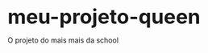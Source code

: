 # meu-projeto-queen
O projeto do mais mais da school
<!DOCTYPE html>
<html lang="pt-BR">
<head>
    <meta charset="UTF-8">
    <meta name="viewport" content="width=device-width, initial-scale=1.0">
    <title>Serenax - Portfólio Farmacêutico</title>
    <style>
        :root {
            --primary-color: #3498db;
            --secondary-color: #2980b9;
            --text-color: #34495e;
            --light-bg: #f8f9fa;
            --white: #ffffff;
            --dark-text: #2c3e50;
        }
        
        body {
            font-family: 'Segoe UI', Tahoma, Geneva, Verdana, sans-serif;
            line-height: 1.6;
            color: var(--text-color);
            background-color: var(--light-bg);
            margin: 0;
            padding: 0;
        }
        
        header {
            background: linear-gradient(135deg, var(--primary-color), var(--secondary-color));
            color: var(--white);
            padding: 2rem 0;
            text-align: center;
            box-shadow: 0 4px 12px rgba(0, 0, 0, 0.1);
        }
        
        h1 {
            margin: 0;
            font-size: 2.5rem;
            font-weight: 700;
        }
        
        .container {
            max-width: 1200px;
            margin: 0 auto;
            padding: 0 20px;
        }
        
        .hero {
            display: flex;
            align-items: center;
            justify-content: space-between;
            padding: 3rem 0;
            flex-wrap: wrap;
        }
        
        .hero-text {
            flex: 1;
            min-width: 300px;
            padding: 20px;
        }
        
        .hero-image {
            flex: 1;
            min-width: 300px;
            text-align: center;
        }
        
        .hero-image img {
            max-width: 100%;
            border-radius: 8px;
            box-shadow: 0 8px 20px rgba(0, 0, 0, 0.15);
        }
        
        .section {
            padding: 4rem 0;
        }
        
        .section-title {
            text-align: center;
            color: var(--dark-text);
            margin-bottom: 2rem;
            font-size: 2rem;
            position: relative;
        }
        
        .section-title:after {
            content: '';
            display: block;
            width: 80px;
            height: 4px;
            background: var(--primary-color);
            margin: 15px auto;
            border-radius: 2px;
        }
        
        .product-info {
            background-color: var(--white);
            padding: 2rem;
            border-radius: 8px;
            box-shadow: 0 4px 12px rgba(0, 0, 0, 0.08);
            margin-bottom: 2rem;
        }
        
        .gallery {
            display: grid;
            grid-template-columns: repeat(auto-fill, minmax(250px, 1fr));
            gap: 20px;
            margin-top: 2rem;
        }
        
        .gallery img {
            width: 100%;
            border-radius: 8px;
            transition: transform 0.3s ease;
            cursor: pointer;
        }
        
        .gallery img:hover {
            transform: scale(1.03);
        }
        
        .btn {
            display: inline-block;
            background: var(--primary-color);
            color: var(--white);
            padding: 12px 24px;
            border-radius: 50px;
            text-decoration: none;
            font-weight: 600;
            transition: all 0.3s ease;
            border: none;
            cursor: pointer;
            margin-top: 1rem;
        }
        
        .btn:hover {
            background: var(--secondary-color);
            transform: translateY(-2px);
            box-shadow: 0 6px 12px rgba(0, 0, 0, 0.1);
        }
        
        footer {
            background: var(--dark-text);
            color: var(--white);
            text-align: center;
            padding: 2rem 0;
            margin-top: 3rem;
        }
        
        @media (max-width: 768px) {
            .hero {
                flex-direction: column;
            }
            
            .hero-text, .hero-image {
                flex: none;
                width: 100%;
            }
        }
    </style>
</head>
<body>
    <header>
        <div class="container">
            <h1>Serenax</h1>
            <p>Inovação no tratamento da depressão</p>
        </div>
    </header>
    
    <section class="section">
        <div class="container hero">
            <div class="hero-text">
                <h2>Revolucionando o tratamento antidepressivo</h2>
                <p>Serenax é o mais novo avanço na farmacologia psiquiátrica, desenvolvido para oferecer alívio eficaz dos sintomas depressivos com menor incidência de efeitos colaterais.</p>
                <p>Nosso compromisso é com a qualidade de vida dos pacientes, proporcionando uma alternativa terapêutica mais tolerável e eficiente.</p>
                <a href="#saiba-mais" class="btn">Saiba mais</a>
            </div>
            <div class="hero-image">
                <img src="https://via.placeholder.com/500x350?text=Aghata+Nunes+1" alt="Aghata Nunes representando a marca Serenax">
            </div>
        </div>
    </section>
    
    <section class="section" id="saiba-mais" style="background-color: var(--white);">
        <div class="container">
            <h2 class="section-title">Sobre o Serenax</h2>
            
            <div class="product-info">
                <h3>Características do Produto</h3>
                <p>Serenax é um antidepressivo de última geração que atua como um inibidor seletivo da recaptação de serotonina e noradrenalina (ISRSN), com mecanismo de ação diferenciado que proporciona:</p>
                <ul>
                    <li>Início de ação mais rápido (a partir de 7 dias)</li>
                    <li>Menor incidência de efeitos colaterais sexuais</li>
                    <li>Eficácia comprovada em depressão moderada a grave</li>
                    <li>Perfil de segurança favorável</li>
                    <li>Posologia simplificada (uma vez ao dia)</li>
                </ul>
            </div>
            
            <div class="product-info">
                <h3>Indicações Terapêuticas</h3>
                <p>Serenax está indicado para o tratamento de:</p>
                <ul>
                    <li>Episódios depressivos maiores</li>
                    <li>Transtorno de ansiedade generalizada</li>
                    <li>Transtorno de estresse pós-traumático</li>
                    <li>Transtorno obsessivo-compulsivo (em estudos)</li>
                </ul>
            </div>
        </div>
    </section>
    
    <section class="section">
        <div class="container">
            <h2 class="section-title">Campanha Publicitária</h2>
            <p>Conheça nossa campanha com a embaixadora Aghata Nunes, que representa perfeitamente a mensagem de superação e bem-estar que o Serenax promove.</p>
            
            <div class="gallery">
                <img src="https://via.placeholder.com/300x400?text=Aghata+Nunes+1" alt="Aghata Nunes Campanha Serenax">
                <img src="https://via.placeholder.com/300x400?text=Aghata+Nunes+2" alt="Aghata Nunes Campanha Serenax">
                <img src="https://via.placeholder.com/300x400?text=Aghata+Nunes+3" alt="Aghata Nunes Campanha Serenax">
                <img src="https://via.placeholder.com/300x400?text=Aghata+Nunes+4" alt="Aghata Nunes Campanha Serenax">
            </div>
        </div>
    </section>
    
    <section class="section" style="background-color: var(--white);">
        <div class="container">
            <h2 class="section-title">Dados Clínicos</h2>
            
            <div class="product-info">
                <h3>Eficácia Comprovada</h3>
                <p>Em estudos clínicos randomizados, duplo-cegos, controlados por placebo, Serenax demonstrou:</p>
                <ul>
                    <li>67% de resposta terapêutica (vs. 33% placebo)</li>
                    <li>45% de remissão dos sintomas (vs. 18% placebo)</li>
                    <li>Melhora significativa na escala HAM-D desde a 1ª semana</li>
                </ul>
                
                <h3>Perfil de Segurança</h3>
                <p>Serenax apresenta excelente tolerabilidade, com incidência de efeitos adversos comparável ao placebo para:</p>
                <ul>
                    <li>Náuseas (12% vs 8% placebo)</li>
                    <li>Cefaleia (15% vs 14% placebo)</li>
                    <li>Efeitos sexuais (9% vs 27% comparadores)</li>
                </ul>
            </div>
        </div>
    </section>
    
    <footer>
        <div class="container">
            <p>Serenax® - Todos os direitos reservados</p>
            <p>Este é um material fictício para fins educacionais. Consulte sempre um médico.</p>
            <p>Imagens meramente ilustrativas com Aghata Nunes.</p>
        </div>
    </footer>
</body>
</html>
